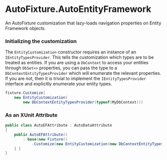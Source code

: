 AutoFixture.AutoEntityFramework
===============================

An AutoFixture customization that lazy-loads navigation properties on Entity Framework objects.

### Initializing the customization

The `EntityCustomization` constructor requires an instance of an `IEntityTypesProvider`. This tells the customization which types are to be treated as entities. If you are using a `DbContext` to access your entities through `DbSet<>` properties, you can pass the type to a `DbContextEntityTypesProvider` which will enumerate the relevant properties. If you are not, then it is trivial to implement the `IEntityTypesProvider` interface and explicitly enumerate your entity types.

```C#
fixture.Customize(
    new EntityCustomization(
        new DbContextEntityTypesProvider(typeof(MyDbContext)))
```

### As an XUnit Attribute

```C#
public class AutoEFAttribute : AutoDataAttribute
{
    public AutoEFAttribute()
        : base(new Fixture()
            .Customize(new EntityCustomization(new DbContextEntityTypesProvider(typeof(MyDbContext)))))
    { }
}
```
